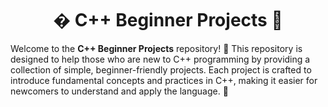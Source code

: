 <h1 align="center">� C++ Beginner Projects 🚀</h1>

Welcome to the **C++ Beginner Projects** repository! 🎉 This repository is designed to help those who are new to C++ programming by providing a collection of simple, beginner-friendly projects. Each project is crafted to introduce fundamental concepts and practices in C++, making it easier for newcomers to understand and apply the language. 🌟


